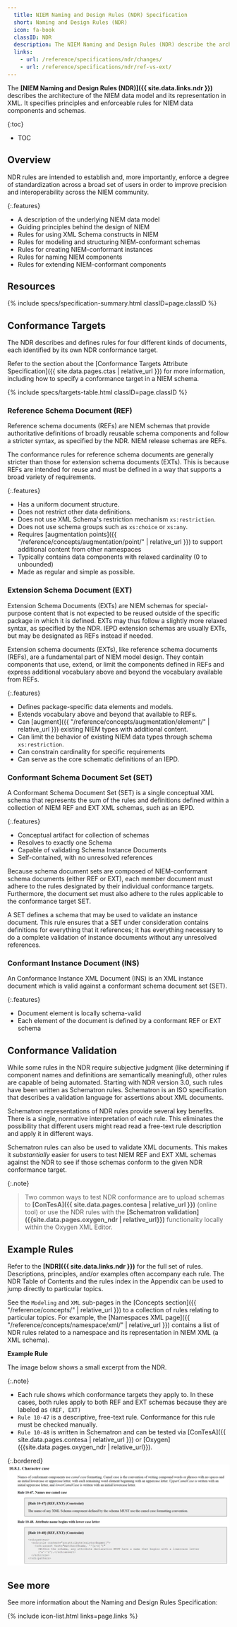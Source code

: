 ```yaml
---
  title: NIEM Naming and Design Rules (NDR) Specification
  short: Naming and Design Rules (NDR)
  icon: fa-book
  classID: NDR
  description: The NIEM Naming and Design Rules (NDR) describe the architecture of the NIEM data model and its representation in XML.  It specifies principles and enforceable rules for NIEM data components and schemas.
  links:
    - url: /reference/specifications/ndr/changes/
    - url: /reference/specifications/ndr/ref-vs-ext/
---
```


The **[NIEM Naming and Design Rules (NDR)]({{ site.data.links.ndr }})** describes the  architecture of the NIEM data model and its representation in XML.  It specifies principles and enforceable rules for NIEM data components and schemas.

{:toc}
- TOC

## Overview

NDR rules are intended to establish and, more importantly, enforce a degree of standardization across a broad set of users in order to improve precision and interoperability across the NIEM community.

{:.features}
- A description of the underlying NIEM data model
- Guiding principles behind the design of NIEM
- Rules for using XML Schema constructs in NIEM
- Rules for modeling and structuring NIEM-conformant schemas
- Rules for creating NIEM-conformant instances
- Rules for naming NIEM components
- Rules for extending NIEM-conformant components

## Resources

{% include specs/specification-summary.html classID=page.classID %}

## Conformance Targets

The NDR describes and defines rules for four different kinds of documents, each identified by its own NDR conformance target.

Refer to the section about the [Conformance Targets Attribute Specification]({{ site.data.pages.ctas | relative_url }}) for more information, including how to specify a conformance target in a NIEM schema.

{% include specs/targets-table.html classID=page.classID %}

### Reference Schema Document (REF)

Reference schema documents (REFs) are NIEM schemas that provide authoritative definitions of broadly reusable schema components and follow a stricter syntax, as specified by the NDR.  NIEM release schemas are REFs.

The conformance rules for reference schema documents are generally stricter than those for extension schema documents (EXTs).  This is because REFs are intended for reuse and must be defined in a way that supports a broad variety of requirements.

{:.features}
- Has a uniform document structure.
- Does not restrict other data definitions.
- Does not use XML Schema's restriction mechanism `xs:restriction`.
- Does not use schema groups such as `xs:choice` or `xs:any`.
- Requires [augmentation points]({{ "/reference/concepts/augmentation/point/" | relative_url }}) to support additional content from other namespaces
- Typically contains data components with relaxed cardinality (0 to unbounded)
- Made as regular and simple as possible.

### Extension Schema Document (EXT)

Extension Schema Documents (EXTs) are NIEM schemas for special-purpose content that is not expected to be reused outside of the specific package in which it is defined.  EXTs may thus follow a slightly more relaxed syntax, as specified by the NDR.  IEPD extension schemas are usually EXTs, but may be designated as REFs instead if needed.

Extension schema documents (EXTs), like reference schema documents (REFs), are a fundamental part of NIEM model design. They contain components that use, extend, or limit the components defined in REFs and express additional vocabulary above and beyond the vocabulary available from REFs.

{:.features}
- Defines package-specific data elements and models.
- Extends vocabulary above and beyond that available to REFs.
- Can [augment]({{ "/reference/concepts/augmentation/element/" | relative_url }}) existing NIEM types with additional content.
- Can limit the behavior of existing NIEM data types through schema `xs:restriction`.
- Can constrain cardinality for specific requirements
- Can serve as the core schematic definitions of an IEPD.

### Conformant Schema Document Set (SET)

A Conformant Schema Document Set (SET) is a single conceptual XML schema that represents the sum of the rules and definitions defined within a collection of NIEM REF and EXT XML schemas, such as an IEPD.

{:.features}
- Conceptual artifact for collection of schemas
- Resolves to exactly one Schema
- Capable of validating Schema Instance Documents
- Self-contained, with no unresolved references

Because schema document sets are composed of NIEM-conformant schema documents (either REF or EXT), each member document must adhere to the rules designated by their individual conformance targets. Furthermore, the document set must also adhere to the rules applicable to the conformance target SET.

A SET defines a schema that may be used to validate an instance document. This rule ensures that a SET under consideration contains definitions for everything that it references; it has everything necessary to do a complete validation of instance documents without any unresolved references.

### Conformant Instance Document (INS)

An Conformance Instance XML Document (INS) is an XML instance document which is valid against a conformant schema document set (SET).

{:.features}
- Document element is locally schema-valid
- Each element of the document is defined by a conformant REF or EXT schema

## Conformance Validation

While some rules in the NDR require subjective judgment (like determining if component names and definitions are semantically meaningful), other rules are capable of being automated.  Starting with NDR version 3.0, such rules have been written as Schematron rules.  Schematron is an ISO specification that describes a validation language for assertions about XML documents.

Schematron representations of NDR rules provide several key benefits.  There is a single, normative interpretation of each rule.  This eliminates the possibility that different users might read read a free-text rule description and apply it in different ways.

Schematron rules can also be used to validate XML documents.  This makes it *substantially* easier for users to test NIEM REF and EXT XML schemas against the NDR to see if those schemas conform to the given NDR conformance target.

{:.note}
> Two common ways to test NDR conformance are to upload schemas to **[ConTesA]({{ site.data.pages.contesa | relative_url }})** (online tool) or use the NDR rules with the **[Schematron validation]({{site.data.pages.oxygen_ndr | relative_url}})** functionality locally within the Oxygen XML Editor.

## Example Rules

Refer to the **[NDR]({{ site.data.links.ndr }})** for the full set of rules.  Descriptions, principles, and/or examples often accompany each rule.  The NDR Table of Contents and the rules index in the Appendix can be used to jump directly to particular topics.

See the `Modeling` and `XML` sub-pages in the [Concepts section]({{ "/reference/concepts/" | relative_url }}) to a collection of rules relating to particular topics.  For example, the [Namespaces XML page]({{ "/reference/concepts/namespace/xml/" | relative_url }}) contains a list of NDR rules related to a namespace and its representation in NIEM XML (a XML schema).

**Example Rule**

The image below shows a small excerpt from the NDR.

{:.note}
- Each rule shows which conformance targets they apply to.  In these cases, both rules apply to both REF and EXT schemas because they are labeled as `(REF, EXT)`
- `Rule 10-47` is a descriptive, free-text rule.  Conformance for this rule must be checked manually.
- `Rule 10-48` is written in Schematron and can be tested via [ConTesA]({{ site.data.pages.contesa | relative_url }}) or [Oxygen]({{site.data.pages.oxygen_ndr | relative_url}}).

{:.bordered}
![Example rules](assets/rule-examples.png)

## See more

See more information about the Naming and Design Rules Specification:

{% include icon-list.html links=page.links %}
